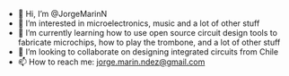 - 👋 Hi, I’m @JorgeMarinN
- 👀 I’m interested in microelectronics, music and a lot of other stuff
- 🌱 I’m currently learning how to use open source circuit design tools to fabricate microchips, how to play the trombone, and a lot of other stuff
- 💞️ I’m looking to collaborate on designing integrated circuits from Chile
- 📫 How to reach me: jorge.marin.ndez@gmail.com

<!---
JorgeMarinN/JorgeMarinN is a ✨ special ✨ repository because its `README.md` (this file) appears on your GitHub profile.
You can click the Preview link to take a look at your changes.
--->

